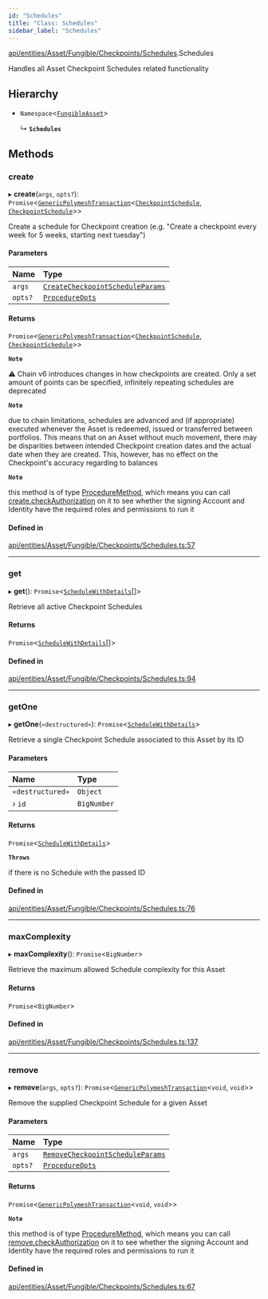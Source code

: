 ```yaml
---
id: "Schedules"
title: "Class: Schedules"
sidebar_label: "Schedules"
---
```


[api/entities/Asset/Fungible/Checkpoints/Schedules](../../../../../../../modules/API/Entities/Asset/Fungible/Checkpoints/Schedules/Schedules.md).Schedules

Handles all Asset Checkpoint Schedules related functionality

## Hierarchy

- `Namespace`\<[`FungibleAsset`](../../FungibleAsset.md)\>

  ↳ **`Schedules`**

## Methods

### create

▸ **create**(`args`, `opts?`): `Promise`\<[`GenericPolymeshTransaction`](../../../../../../../modules/API/Procedures/Types/Types.md#genericpolymeshtransaction)\<[`CheckpointSchedule`](../../../../CheckpointSchedule/CheckpointSchedule.md), [`CheckpointSchedule`](../../../../CheckpointSchedule/CheckpointSchedule.md)\>\>

Create a schedule for Checkpoint creation (e.g. "Create a checkpoint every week for 5 weeks, starting next tuesday")

#### Parameters

| Name | Type |
| :------ | :------ |
| `args` | [`CreateCheckpointScheduleParams`](../../../../../../../interfaces/API/Procedures/Types/CreateCheckpointScheduleParams/CreateCheckpointScheduleParams.md) |
| `opts?` | [`ProcedureOpts`](../../../../../../../interfaces/API/Procedures/Types/ProcedureOpts/ProcedureOpts.md) |

#### Returns

`Promise`\<[`GenericPolymeshTransaction`](../../../../../../../modules/API/Procedures/Types/Types.md#genericpolymeshtransaction)\<[`CheckpointSchedule`](../../../../CheckpointSchedule/CheckpointSchedule.md), [`CheckpointSchedule`](../../../../CheckpointSchedule/CheckpointSchedule.md)\>\>

**`Note`**

⚠️ Chain v6 introduces changes in how checkpoints are created. Only a set amount of points can be specified, infinitely repeating schedules are deprecated

**`Note`**

due to chain limitations, schedules are advanced and (if appropriate) executed whenever the Asset is
  redeemed, issued or transferred between portfolios. This means that on an Asset without much movement, there may be disparities between intended Checkpoint creation dates
  and the actual date when they are created. This, however, has no effect on the Checkpoint's accuracy regarding to balances

**`Note`**

this method is of type [ProcedureMethod](../../../../../../../interfaces/API/Procedures/Types/ProcedureMethod/ProcedureMethod.md), which means you can call [create.checkAuthorization](../../../../../../../interfaces/API/Procedures/Types/ProcedureMethod/ProcedureMethod.md#checkauthorization)
  on it to see whether the signing Account and Identity have the required roles and permissions to run it

#### Defined in

[api/entities/Asset/Fungible/Checkpoints/Schedules.ts:57](https://github.com/PolymeshAssociation/polymesh-sdk/blob/978e4ded6/src/api/entities/Asset/Fungible/Checkpoints/Schedules.ts#L57)

___

### get

▸ **get**(): `Promise`\<[`ScheduleWithDetails`](../../../../../../../interfaces/API/Entities/Types/ScheduleWithDetails/ScheduleWithDetails.md)[]\>

Retrieve all active Checkpoint Schedules

#### Returns

`Promise`\<[`ScheduleWithDetails`](../../../../../../../interfaces/API/Entities/Types/ScheduleWithDetails/ScheduleWithDetails.md)[]\>

#### Defined in

[api/entities/Asset/Fungible/Checkpoints/Schedules.ts:94](https://github.com/PolymeshAssociation/polymesh-sdk/blob/978e4ded6/src/api/entities/Asset/Fungible/Checkpoints/Schedules.ts#L94)

___

### getOne

▸ **getOne**(`«destructured»`): `Promise`\<[`ScheduleWithDetails`](../../../../../../../interfaces/API/Entities/Types/ScheduleWithDetails/ScheduleWithDetails.md)\>

Retrieve a single Checkpoint Schedule associated to this Asset by its ID

#### Parameters

| Name | Type |
| :------ | :------ |
| `«destructured»` | `Object` |
| › `id` | `BigNumber` |

#### Returns

`Promise`\<[`ScheduleWithDetails`](../../../../../../../interfaces/API/Entities/Types/ScheduleWithDetails/ScheduleWithDetails.md)\>

**`Throws`**

if there is no Schedule with the passed ID

#### Defined in

[api/entities/Asset/Fungible/Checkpoints/Schedules.ts:76](https://github.com/PolymeshAssociation/polymesh-sdk/blob/978e4ded6/src/api/entities/Asset/Fungible/Checkpoints/Schedules.ts#L76)

___

### maxComplexity

▸ **maxComplexity**(): `Promise`\<`BigNumber`\>

Retrieve the maximum allowed Schedule complexity for this Asset

#### Returns

`Promise`\<`BigNumber`\>

#### Defined in

[api/entities/Asset/Fungible/Checkpoints/Schedules.ts:137](https://github.com/PolymeshAssociation/polymesh-sdk/blob/978e4ded6/src/api/entities/Asset/Fungible/Checkpoints/Schedules.ts#L137)

___

### remove

▸ **remove**(`args`, `opts?`): `Promise`\<[`GenericPolymeshTransaction`](../../../../../../../modules/API/Procedures/Types/Types.md#genericpolymeshtransaction)\<`void`, `void`\>\>

Remove the supplied Checkpoint Schedule for a given Asset

#### Parameters

| Name | Type |
| :------ | :------ |
| `args` | [`RemoveCheckpointScheduleParams`](../../../../../../../interfaces/API/Procedures/Types/RemoveCheckpointScheduleParams/RemoveCheckpointScheduleParams.md) |
| `opts?` | [`ProcedureOpts`](../../../../../../../interfaces/API/Procedures/Types/ProcedureOpts/ProcedureOpts.md) |

#### Returns

`Promise`\<[`GenericPolymeshTransaction`](../../../../../../../modules/API/Procedures/Types/Types.md#genericpolymeshtransaction)\<`void`, `void`\>\>

**`Note`**

this method is of type [ProcedureMethod](../../../../../../../interfaces/API/Procedures/Types/ProcedureMethod/ProcedureMethod.md), which means you can call [remove.checkAuthorization](../../../../../../../interfaces/API/Procedures/Types/ProcedureMethod/ProcedureMethod.md#checkauthorization)
  on it to see whether the signing Account and Identity have the required roles and permissions to run it

#### Defined in

[api/entities/Asset/Fungible/Checkpoints/Schedules.ts:67](https://github.com/PolymeshAssociation/polymesh-sdk/blob/978e4ded6/src/api/entities/Asset/Fungible/Checkpoints/Schedules.ts#L67)
